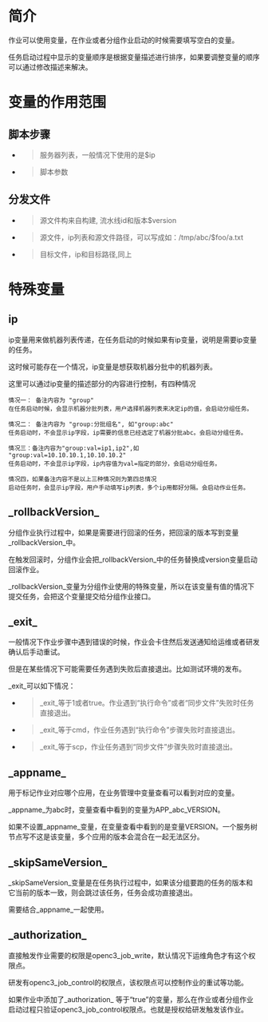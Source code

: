 # 简介

作业可以使用变量，在作业或者分组作业启动的时候需要填写空白的变量。

任务启动过程中显示的变量顺序是根据变量描述进行排序，如果要调整变量的顺序可以通过修改描述来解决。

# 变量的作用范围

## 脚本步骤

* > 服务器列表，一般情况下使用的是$ip
* > 脚本参数

## 分发文件

* > 源文件构来自构建, 流水线id和版本$version
* > 源文件，ip列表和源文件路径，可以写成如：/tmp/abc/$foo/a.txt
* > 目标文件，ip和目标路径,同上

# 特殊变量

## ip

ip变量用来做机器列表传递，在任务启动的时候如果有ip变量，说明是需要ip变量的任务。

这时候可能存在一个情况，ip变量是想获取机器分批中的机器列表。

这里可以通过ip变量的描述部分的内容进行控制，有四种情况

```
情况一： 备注内容为 "group"
在任务启动时候，会显示机器分批列表，用户选择机器列表来决定ip的值，会启动分组任务。

情况二： 备注内容为 "group:分批组名", 如"group:abc"
任务启动时，不会显示ip字段，ip需要的信息已经选定了机器分批abc。会启动分组任务。

情况三：备注内容为"group:val=ip1,ip2",如 "group:val=10.10.10.1,10.10.10.2"
任务启动时，不会显示ip字段，ip内容值为val=指定的部分，会启动分组任务。

情况四，如果备注内容不是以上三种情况则为第四总情况
启动任务时，会显示ip字段，用户手动填写ip列表，多个ip用都好分隔。会启动作业任务。
```

## \_rollbackVersion\_

分组作业执行过程中，如果是需要进行回滚的任务，把回滚的版本写到变量\_rollbackVersion\_中。

在触发回滚时，分组作业会把\_rollbackVersion\_中的任务替换成version变量启动回滚作业。

\_rollbackVersion\_变量为分组作业使用的特殊变量，所以在该变量有值的情况下提交任务，会把这个变量提交给分组作业接口。

## \_exit\_

一般情况下作业步骤中遇到错误的时候，作业会卡住然后发送通知给运维或者研发确认后手动重试。

但是在某些情况下可能需要任务遇到失败后直接退出。比如测试环境的发布。

\_exit\_可以如下情况：

* > \_exit\_等于1或者true。作业遇到“执行命令”或者“同步文件”失败时任务直接退出。
* > \_exit\_等于cmd，作业任务遇到“执行命令”步骤失败时直接退出。
* > \_exit\_等于scp，作业任务遇到“同步文件”步骤失败时直接退出。

## \_appname\_

用于标记作业对应哪个应用，在业务管理中变量查看可以看到对应的变量。

\_appname\_为abc时，变量查看中看到的变量为APP_abc_VERSION。

如果不设置\_appname\_变量，在变量查看中看到的是变量VERSION。一个服务树节点写不这是该变量，多个应用的版本会混合在一起无法区分。

## \_skipSameVersion\_

\_skipSameVersion\_变量是在任务执行过程中，如果该分组要跑的任务的版本和它当前的版本一致，则会跳过该任务，任务会成功直接退出。

需要结合\_appname\_一起使用。

## \_authorization\_

直接触发作业需要的权限是openc3_job_write，默认情况下运维角色才有这个权限点。

研发有openc3_job_control的权限点，该权限点可以控制作业的重试等功能。

如果作业中添加了\_authorization\_ 等于“true”的变量，那么在作业或者分组作业启动过程只验证openc3_job_control权限点。也就是授权给研发触发该作业。
